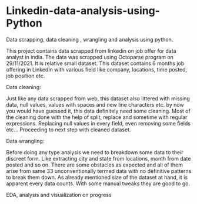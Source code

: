 # Linkedin-data-analysis-using-Python
Data scrapping, data cleaning , wrangling and analysis using python. 

This project contains data scrapped from linkedin on job offer for data analyst in india. The data was scrapped using Octoparse program on 29/11/2021. It is relative small dataset.
This dataset contains 6 months job offering in LinkedIn with various field like company, locations, time posted, job position etc. 

Data cleaning:

Just like any data scrapped from web, this dataset also littered with missing data, null values, values with spaces and new line characters etc. by now you would have guessed it, this data definitely need some cleaning.
Most of the cleaning done with the help of split, replace and sometime with regular expressions. Replacing null values in every field, even removing some fields etc... Proceeding to next step with cleaned dataset.

Data wrangling:

Before doing any type analysis we need to breakdown some data to their discreet form. Like extracting city and state from locations, month from date posted and so on. There are some obstacles as expected and all of them arise from same 33 unconventionally termed data with no definitive patterns to break them down. As already mentioned size of the dataset at hand, it is apparent every data counts. With some manual tweaks they are good to go.

EDA, analysis and visualization on progress

